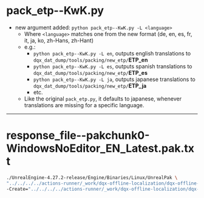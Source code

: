 # pack_etp--KwK.py

- new argument added: `python pack_etp--KwK.py -L <language>`
  - Where `<language>` matches one from the new format (de, en, es, fr, it, ja, ko, zh-Hans, zh-Hant)
  - e.g.:
    - `python pack_etp--KwK.py -L en`, outputs english translations to `dqx_dat_dump/tools/packing/new_etp/`**ETP_en**
    - `python pack_etp--KwK.py -L es`, outputs spanish translations to `dqx_dat_dump/tools/packing/new_etp/`**ETP_es**
    - `python pack_etp--KwK.py -L ja`, outputs japanese translations to `dqx_dat_dump/tools/packing/new_etp/`**ETP_ja**
    - etc.
  - Like the original `pack_etp.py`, it defaults to japanese, whenever translations are missing for a specific language.

---

# response_file--pakchunk0-WindowsNoEditor_EN_Latest.pak.txt

```bash
./UnrealEngine-4.27.2-release/Engine/Binaries/Linux/UnrealPak \
"../../../../actions-runner/_work/dqx-offline-localization/dqx-offline-localization/test/staging/pakchunk0-WindowsNoEditor_EN_Latest_P.pak" \
-Create="../../../../actions-runner/_work/dqx-offline-localization/dqx-offline-localization/test/staging/response_file--pakchunk0-WindowsNoEditor_EN_Latest.pak.txt"
```

<!--
- UnrealPak will exclude any mismatched directories, e.g.:
  - ```txt
    "source" "../../../destination"
    "Localization/Game/en" "../../../Localization/Game/ko"
    ```
    - ```bash
      LogPakFile: Display: Added 11 entries to add to pak file.
      LogPakFile: Display: Collecting files to add to pak file...
      LogPakFile: Display: Collected 10 files in 0.00s.
      ```
  - But renaming, source's foldername to match destination will properly create `.pak`
    - ```txt
      "source" "../../../destination"
      "Localization/Game/ko" "../../../Localization/Game/ko"
      which is actually ^^^ -> Localization/Game/en
      ```
      - ```bash
        LogPakFile: Display: Added 11 entries to add to pak file.
        LogPakFile: Display: Collecting files to add to pak file...
        LogPakFile: Display: Collected 11 files in 0.00s.
        ```
-->
